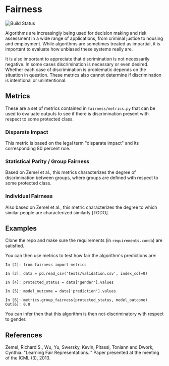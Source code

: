 # Fairness

![Build Status](https://travis-ci.org/redshiftzero/fairness.svg)

Algorithms are increasingly being used for decision making and risk assessment in a wide range of applications, from criminal justice to housing and employment. While algorithms are sometimes treated as impartial, it is important to evaluate how unbiased these systems really are. 

It is also important to appreciate that discrimination is not necessarily negative. In some cases discrimination is necessary or even desired. Whether each case of discrimination is problematic depends on the situation in question. These metrics also cannot determine if discrimination is intentional or unintentional. 

## Metrics

These are a set of metrics contained in `fairness/metrics.py` that can be used to evaluate outputs to see if there is discrimination present with respect to some protected class. 

### Disparate Impact

This metric is based on the legal term "disparate impact" and its corresponding 80 percent rule. 

### Statistical Parity / Group Fairness

Based on Zemel et al., this metrics characterizes the degree of discrimination between groups, where groups are defined with respect to some protected class. 

### Individual Fairness

Also based on Zemel et al., this metric characterizes the degree to which similar people are characterized similarly [TODO]. 

## Examples

Clone the repo and make sure the requirements (in `requirements.conda`) are satisfied. 

You can then use metrics to test how fair the algorithm's predictions are: 

```
In [2]: from fairness import metrics

In [3]: data = pd.read_csv('tests/validation.csv', index_col=0) 

In [4]: protected_status = data['gender'].values

In [5]: model_outcome = data['prediction'].values

In [6]: metrics.group_fairness(protected_status, model_outcome)
Out[6]: 0.0
```

You can infer then that this algorithm is then not-discriminatory with respect to gender.

## References

Zemel, Richard S., Wu, Yu, Swersky, Kevin, Pitassi, Toniann and Dwork, Cynthia. "Learning Fair Representations.." Paper presented at the meeting of the ICML (3), 2013.

